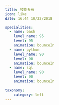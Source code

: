 ```yaml
---
title: 技能专长
icon: like
date: 16:44 10/22/2018

specialities:
  - name: bash
    level_name: 95
    level: 95
    animation: bounceIn
  - name: python
    level_name: 90
    level: 90
    animation: bounceIn
  - name: sql
    level_name: 90
    level: 90
    animation: bounceIn
    
taxonomy:
    category: left
---
```

